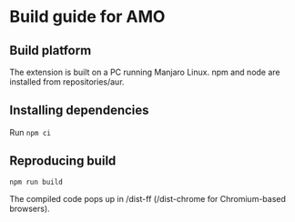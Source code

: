 # Build guide for AMO

## Build platform

The extension is built on a PC running Manjaro Linux. npm and node are installed from repositories/aur.


## Installing dependencies

Run `npm ci`


## Reproducing build

`npm run build`

The compiled code pops up in /dist-ff (/dist-chrome for Chromium-based browsers).